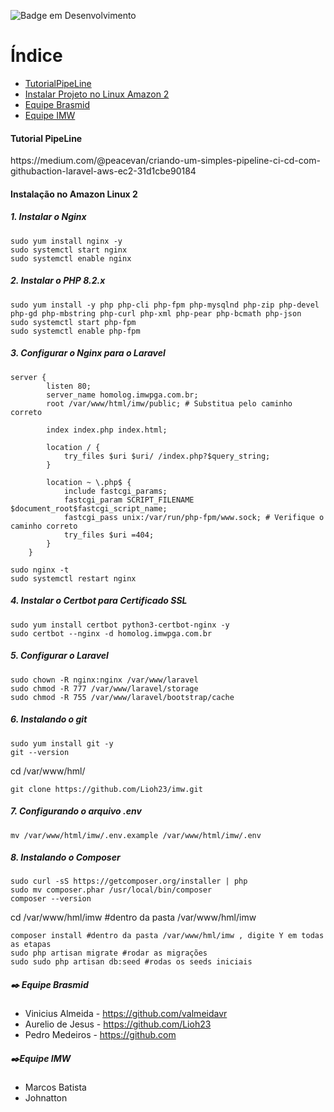 
![Badge em Desenvolvimento](http://img.shields.io/static/v1?label=STATUS&message=EM%20DESENVOLVIMENTO&color=GREEN&style=for-the-badge)

# Índice 

* [TutorialPipeLine](#tutorialpipeLine)
* [Instalar Projeto no Linux Amazon 2](#amazonlinux)
* [Equipe Brasmid](#brasmid)
* [Equipe IMW](#imw)

<h4 id="tutorialpipeLine">Tutorial PipeLine</h4>
https://medium.com/@peacevan/criando-um-simples-pipeline-ci-cd-com-githubaction-laravel-aws-ec2-31d1cbe90184

<h4 id="amazonlinux">Instalação no Amazon Linux 2</h4>

<h5>1. Instalar o Nginx</h5>

```
sudo yum install nginx -y
sudo systemctl start nginx
sudo systemctl enable nginx
```

<h5>2. Instalar o PHP 8.2.x</h5>

```
sudo yum install -y php php-cli php-fpm php-mysqlnd php-zip php-devel php-gd php-mbstring php-curl php-xml php-pear php-bcmath php-json
sudo systemctl start php-fpm
sudo systemctl enable php-fpm
```

<h5>3. Configurar o Nginx para o Laravel</h5>

```    
server {
        listen 80;
        server_name homolog.imwpga.com.br; 
        root /var/www/html/imw/public; # Substitua pelo caminho correto

        index index.php index.html;

        location / {
            try_files $uri $uri/ /index.php?$query_string;
        }

        location ~ \.php$ {
            include fastcgi_params;
            fastcgi_param SCRIPT_FILENAME $document_root$fastcgi_script_name;
            fastcgi_pass unix:/var/run/php-fpm/www.sock; # Verifique o caminho correto
            try_files $uri =404;
        }
    }
```

```
sudo nginx -t
sudo systemctl restart nginx
```

<h5>4. Instalar o Certbot para Certificado SSL</h5>

```
sudo yum install certbot python3-certbot-nginx -y
sudo certbot --nginx -d homolog.imwpga.com.br 
```

<h5>5. Configurar o Laravel</h5>

```
sudo chown -R nginx:nginx /var/www/laravel
sudo chmod -R 777 /var/www/laravel/storage
sudo chmod -R 755 /var/www/laravel/bootstrap/cache
```

<h5>6. Instalando o git </h5>

```
sudo yum install git -y
git --version
```

cd /var/www/hml/

```
git clone https://github.com/Lioh23/imw.git
```

<h5>7. Configurando o arquivo .env</h5>

```
mv /var/www/html/imw/.env.example /var/www/html/imw/.env
```

<h5>8. Instalando o Composer</h5>

```
sudo curl -sS https://getcomposer.org/installer | php
sudo mv composer.phar /usr/local/bin/composer
composer --version
```
cd /var/www/hml/imw 
#dentro da pasta /var/www/hml/imw

```
composer install #dentro da pasta /var/www/hml/imw , digite Y em todas as etapas
sudo php artisan migrate #rodar as migrações
sudo sudo php artisan db:seed #rodas os seeds iniciais
```

<h5 id="brasmid">✒️ Equipe Brasmid</h5>
<ul>
    <li>Vinicius Almeida - <a href="https://github.com/valmeidavr">https://github.com/valmeidavr</a>
    </li>
    <li>Aurelio de Jesus - <a href="https://github.com/valmeidavr"> https://github.com/Lioh23</a>
    </li>
    <li>Pedro Medeiros - <a href="https://github.com/valmeidavr"> https://github.com</a></li>
</ul>


<h5 id="imw">✒️Equipe IMW</h5>
<ul> 
    <li>Marcos Batista</li>
    <li>Johnatton</li>
</ul>

